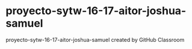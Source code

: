 # proyecto-sytw-16-17-aitor-joshua-samuel
proyecto-sytw-16-17-aitor-joshua-samuel created by GitHub Classroom
